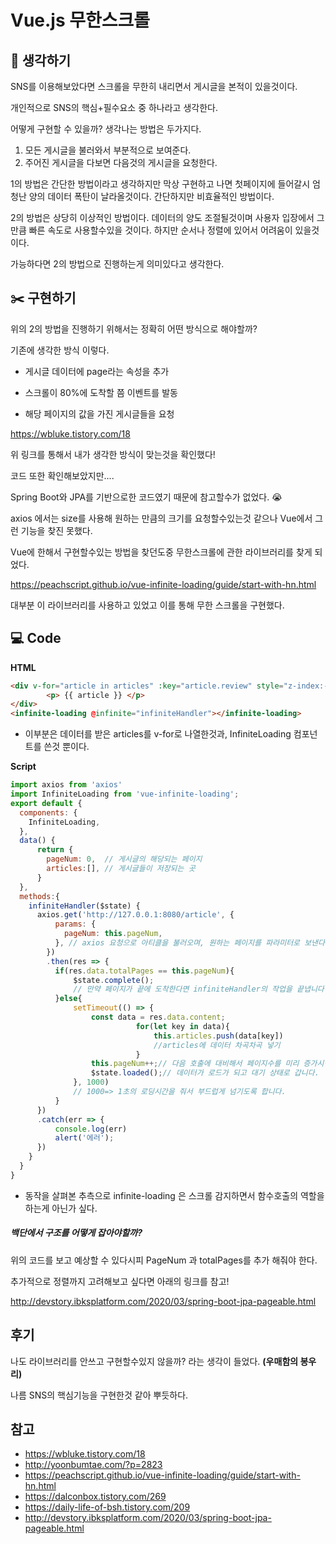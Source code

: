 # Vue.js 무한스크롤



## :thinking: 생각하기

SNS를 이용해보았다면 스크롤을 무한히 내리면서 게시글을 본적이 있을것이다.  

개인적으로 SNS의 핵심+필수요소 중 하나라고 생각한다.

어떻게 구현할 수 있을까? 생각나는 방법은 두가지다.



1. 모든 게시글을 불러와서 부분적으로 보여준다.
2. 주어진 게시글을 다보면 다음것의 게시글을 요청한다.



1의 방법은 간단한 방법이라고 생각하지만 막상 구현하고 나면 첫페이지에 들어갈시 엄청난 양의 데이터 폭탄이 날라올것이다.  간단하지만 비효율적인 방법이다.

2의 방법은 상당히 이상적인 방법이다. 데이터의 양도 조절될것이며 사용자 입장에서 그만큼 빠른 속도로 사용할수있을 것이다. 하지만 순서나 정렬에 있어서 어려움이 있을것이다.



가능하다면 2의 방법으로 진행하는게 의미있다고 생각한다.



## :scissors: 구현하기

위의 2의 방법을 진행하기 위해서는 정확히 어떤 방식으로 해야할까?

기존에 생각한 방식 이렇다.

- 게시글 데이터에 page라는 속성을 추가

- 스크롤이 80%에 도착할 쯤 이벤트를 발동

- 해당 페이지의 값을 가진 게시글들을 요청



https://wbluke.tistory.com/18

위 링크를 통해서 내가 생각한 방식이 맞는것을 확인했다! 

코드 또한 확인해보았지만....

Spring Boot와 JPA를 기반으로한 코드였기 때문에 참고할수가 없었다. :sob:

axios 에서는 size를 사용해 원하는 만큼의 크기를 요청할수있는것 같으나 Vue에서 그런 기능을 찾진 못했다.



Vue에 한해서 구현할수있는 방법을 찾던도중 무한스크롤에 관한 라이브러리를 찾게 되었다.

https://peachscript.github.io/vue-infinite-loading/guide/start-with-hn.html

대부분 이 라이브러리를 사용하고 있었고 이를 통해 무한 스크롤을 구현했다.



## :computer: Code

**HTML**

```html
<div v-for="article in articles" :key="article.review" style="z-index:-1;">
        <p> {{ article }} </p>
</div>
<infinite-loading @infinite="infiniteHandler"></infinite-loading>
```

- 이부분은 데이터를 받은 articles를 v-for로 나열한것과, InfiniteLoading 컴포넌트를 쓴것 뿐이다.



**Script**

``` javascript
import axios from 'axios'
import InfiniteLoading from 'vue-infinite-loading';
export default {
  components: {
    InfiniteLoading,
  },
  data() {
      return {
        pageNum: 0,  // 게시글의 해당되는 페이지
        articles:[], // 게시글들이 저장되는 곳
      }
  },
  methods:{
    infiniteHandler($state) {
      axios.get('http://127.0.0.1:8080/article', {
          params: {
            pageNum: this.pageNum,
          }, // axios 요청으로 아티클을 불러오며, 원하는 페이지를 파라미터로 보낸다.
        })
        .then(res => {
          if(res.data.totalPages == this.pageNum){
              $state.complete();	
              // 만약 페이지가 끝에 도착한다면 infiniteHandler의 작업을 끝냅니다.
          }else{
              setTimeout(() => {
                  const data = res.data.content;
                            for(let key in data){
                                this.articles.push(data[key])
                                //articles에 데이터 차곡차곡 넣기
                            }
                  this.pageNum++;// 다음 호출에 대비해서 페이지수를 미리 증가시킵니다.
                  $state.loaded();// 데이터가 로드가 되고 대기 상태로 갑니다.
              }, 1000)
              // 1000=> 1초의 로딩시간을 줘서 부드럽게 넘기도록 합니다.
          }
      })
      .catch(err => {
          console.log(err)
          alert('에러');
      })
    }
  }
}
```

- 동작을 살펴본 추측으로 infinite-loading  은 스크롤 감지하면서 함수호출의 역할을 하는게 아닌가 싶다.



##### 백단에서 구조를 어떻게 잡아야할까? 

위의 코드를 보고 예상할 수 있다시피 PageNum 과 totalPages를 추가 해줘야 한다.



추가적으로 정렬까지 고려해보고 싶다면 아래의 링크를 참고!

http://devstory.ibksplatform.com/2020/03/spring-boot-jpa-pageable.html



## 후기

나도 라이브러리를 안쓰고 구현할수있지 않을까? 라는 생각이 들었다.  **(우매함의 봉우리)**

나름 SNS의 핵심기능을 구현한것 같아 뿌듯하다.



## 참고

- https://wbluke.tistory.com/18
- http://yoonbumtae.com/?p=2823
- https://peachscript.github.io/vue-infinite-loading/guide/start-with-hn.html
- https://dalconbox.tistory.com/269
- https://daily-life-of-bsh.tistory.com/209
- http://devstory.ibksplatform.com/2020/03/spring-boot-jpa-pageable.html